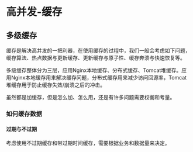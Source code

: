# 高并发-缓存

## 多级缓存

缓存是解决高并发的一把利器，在使用缓存的过程中，我们一般会考虑如下问题，缓存算法、热点数据与更新缓存、更新缓存与原子性、缓存奔溃与快速恢复等。

多级缓存整体分为三层，应用Nginx本地缓存、分布式缓存、Tomcat堆缓存。应用Nginx本地缓存用来解决缓存问题，分布式缓存用来减少访问回源率，Tomcat堆缓存用于防止缓存失效/崩溃之后的冲击。

虽然都是加缓存，但是怎么加、怎么用，还是有许多问题需要权衡和考量。

### 如何缓存数据

#### 过期与不过期

考虑使用不过期缓存和带过期时间缓存，需要根据业务和数据量来决定。





